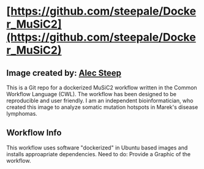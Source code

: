 # [https://github.com/steepale/Docker_MuSiC2](https://github.com/steepale/Docker_MuSiC2)

## Image created by: [Alec Steep](https://github.com/steepale)

This is a Git repo for a dockerized MuSiC2 workflow written in the Common Workflow Language (CWL). The workflow has been designed to be reproducible and user friendly. I am an independent bioinformatician, who created this image to analyze somatic mutation hotspots in Marek's disease lymphomas.

## Workflow Info

This workflow uses software "dockerized" in Ubuntu based images and installs approapriate dependencies.
Need to do: Provide a Graphic of the workflow.



